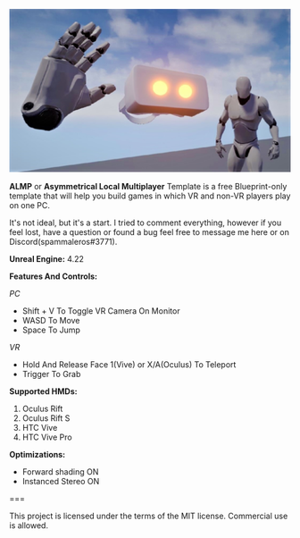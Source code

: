 ![alt text](https://github.com/spammaleros/ALMP_Template/blob/master/Thumbnail_README.png "ALMP_Template")

**ALMP** or **Asymmetrical Local Multiplayer** Template is a free Blueprint-only template that will help you build games in which VR and non-VR players play on one PC.

It's not ideal, but it's a start. I tried to comment everything, however if you feel lost, have a question or found a bug feel free to message me here or on Discord(spammaleros#3771).

**Unreal Engine:** 4.22

**Features And Controls:**

*PC*

- Shift + V To Toggle VR Camera On Monitor
- WASD To Move
- Space To Jump

*VR*

- Hold And Release Face 1(Vive) or X/A(Oculus) To Teleport
- Trigger To Grab

**Supported HMDs:**
1. Oculus Rift
2. Oculus Rift S
3. HTC Vive
4. HTC Vive Pro

**Optimizations:**
- Forward shading ON
- Instanced Stereo ON

===

This project is licensed under the terms of the MIT license. Commercial use is allowed.
